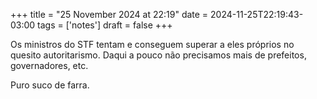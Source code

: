 +++
title = "25 November 2024 at 22:19"
date = 2024-11-25T22:19:43-03:00
tags = ['notes']
draft = false
+++

Os ministros do STF tentam e conseguem superar a eles próprios no quesito autoritarismo.
Daqui a pouco não precisamos mais de prefeitos, governadores, etc.

Puro suco de farra.